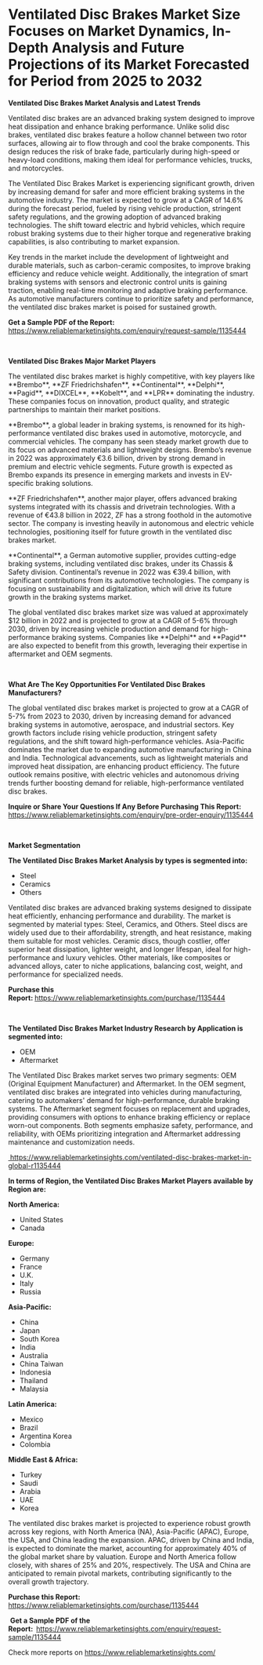 <p><h1>Ventilated Disc Brakes Market Size Focuses on Market Dynamics, In-Depth Analysis and Future Projections of its Market Forecasted for Period from 2025 to 2032</h1></p><p><strong>Ventilated Disc Brakes Market Analysis and Latest Trends</strong></p>
<p><p>Ventilated disc brakes are an advanced braking system designed to improve heat dissipation and enhance braking performance. Unlike solid disc brakes, ventilated disc brakes feature a hollow channel between two rotor surfaces, allowing air to flow through and cool the brake components. This design reduces the risk of brake fade, particularly during high-speed or heavy-load conditions, making them ideal for performance vehicles, trucks, and motorcycles.</p><p>The Ventilated Disc Brakes Market is experiencing significant growth, driven by increasing demand for safer and more efficient braking systems in the automotive industry. The market is expected to grow at a CAGR of 14.6% during the forecast period, fueled by rising vehicle production, stringent safety regulations, and the growing adoption of advanced braking technologies. The shift toward electric and hybrid vehicles, which require robust braking systems due to their higher torque and regenerative braking capabilities, is also contributing to market expansion.</p><p>Key trends in the market include the development of lightweight and durable materials, such as carbon-ceramic composites, to improve braking efficiency and reduce vehicle weight. Additionally, the integration of smart braking systems with sensors and electronic control units is gaining traction, enabling real-time monitoring and adaptive braking performance. As automotive manufacturers continue to prioritize safety and performance, the ventilated disc brakes market is poised for sustained growth.</p></p>
<p><strong>Get a Sample PDF of the Report:&nbsp;</strong> <a href="https://www.reliablemarketinsights.com/enquiry/request-sample/1135444?utm_campaign=1937&utm_medium=2&utm_source=Github&utm_content=ia&utm_term=22012025&utm_id=ventilated-disc-brakes">https://www.reliablemarketinsights.com/enquiry/request-sample/1135444</a></p>
<p>&nbsp;</p>
<p><strong>Ventilated Disc Brakes Major Market Players</strong></p>
<p><p>The ventilated disc brakes market is highly competitive, with key players like **Brembo**, **ZF Friedrichshafen**, **Continental**, **Delphi**, **Pagid**, **DIXCEL**, **Kobelt**, and **LPR** dominating the industry. These companies focus on innovation, product quality, and strategic partnerships to maintain their market positions.</p><p>**Brembo**, a global leader in braking systems, is renowned for its high-performance ventilated disc brakes used in automotive, motorcycle, and commercial vehicles. The company has seen steady market growth due to its focus on advanced materials and lightweight designs. Brembo’s revenue in 2022 was approximately €3.6 billion, driven by strong demand in premium and electric vehicle segments. Future growth is expected as Brembo expands its presence in emerging markets and invests in EV-specific braking solutions.</p><p>**ZF Friedrichshafen**, another major player, offers advanced braking systems integrated with its chassis and drivetrain technologies. With a revenue of €43.8 billion in 2022, ZF has a strong foothold in the automotive sector. The company is investing heavily in autonomous and electric vehicle technologies, positioning itself for future growth in the ventilated disc brakes market.</p><p>**Continental**, a German automotive supplier, provides cutting-edge braking systems, including ventilated disc brakes, under its Chassis & Safety division. Continental’s revenue in 2022 was €39.4 billion, with significant contributions from its automotive technologies. The company is focusing on sustainability and digitalization, which will drive its future growth in the braking systems market.</p><p>The global ventilated disc brakes market size was valued at approximately $12 billion in 2022 and is projected to grow at a CAGR of 5-6% through 2030, driven by increasing vehicle production and demand for high-performance braking systems. Companies like **Delphi** and **Pagid** are also expected to benefit from this growth, leveraging their expertise in aftermarket and OEM segments.</p></p>
<p>&nbsp;</p>
<p><strong>What Are The Key Opportunities For Ventilated Disc Brakes Manufacturers?</strong></p>
<p><p>The global ventilated disc brakes market is projected to grow at a CAGR of 5-7% from 2023 to 2030, driven by increasing demand for advanced braking systems in automotive, aerospace, and industrial sectors. Key growth factors include rising vehicle production, stringent safety regulations, and the shift toward high-performance vehicles. Asia-Pacific dominates the market due to expanding automotive manufacturing in China and India. Technological advancements, such as lightweight materials and improved heat dissipation, are enhancing product efficiency. The future outlook remains positive, with electric vehicles and autonomous driving trends further boosting demand for reliable, high-performance ventilated disc brakes.</p></p>
<p><strong>Inquire or Share Your Questions If Any Before Purchasing This Report:</strong> <a href="https://www.reliablemarketinsights.com/enquiry/pre-order-enquiry/1135444?utm_campaign=1937&utm_medium=2&utm_source=Github&utm_content=ia&utm_term=22012025&utm_id=ventilated-disc-brakes">https://www.reliablemarketinsights.com/enquiry/pre-order-enquiry/1135444</a></p>
<p>&nbsp;</p>
<p><strong>Market Segmentation</strong></p>
<p><strong>The Ventilated Disc Brakes Market Analysis by types is segmented into:</strong></p>
<p><ul><li>Steel</li><li>Ceramics</li><li>Others</li></ul></p>
<p><p>Ventilated disc brakes are advanced braking systems designed to dissipate heat efficiently, enhancing performance and durability. The market is segmented by material types: Steel, Ceramics, and Others. Steel discs are widely used due to their affordability, strength, and heat resistance, making them suitable for most vehicles. Ceramic discs, though costlier, offer superior heat dissipation, lighter weight, and longer lifespan, ideal for high-performance and luxury vehicles. Other materials, like composites or advanced alloys, cater to niche applications, balancing cost, weight, and performance for specialized needs.</p></p>
<p><strong>Purchase this Report:&nbsp;</strong><a href="https://www.reliablemarketinsights.com/purchase/1135444?utm_campaign=1937&utm_medium=2&utm_source=Github&utm_content=ia&utm_term=22012025&utm_id=ventilated-disc-brakes">https://www.reliablemarketinsights.com/purchase/1135444</a></p>
<p>&nbsp;</p>
<p><strong>The Ventilated Disc Brakes Market Industry Research by Application is segmented into:</strong></p>
<p><ul><li>OEM</li><li>Aftermarket</li></ul></p>
<p><p>The Ventilated Disc Brakes market serves two primary segments: OEM (Original Equipment Manufacturer) and Aftermarket. In the OEM segment, ventilated disc brakes are integrated into vehicles during manufacturing, catering to automakers' demand for high-performance, durable braking systems. The Aftermarket segment focuses on replacement and upgrades, providing consumers with options to enhance braking efficiency or replace worn-out components. Both segments emphasize safety, performance, and reliability, with OEMs prioritizing integration and Aftermarket addressing maintenance and customization needs.</p></p>
<p><a href="https://www.reliablemarketinsights.com/ventilated-disc-brakes-market-in-global-r1135444?utm_campaign=1937&utm_medium=2&utm_source=Github&utm_content=ia&utm_term=22012025&utm_id=ventilated-disc-brakes">&nbsp;https://www.reliablemarketinsights.com/ventilated-disc-brakes-market-in-global-r1135444</a></p>
<p><strong>In terms of Region, the Ventilated Disc Brakes Market Players available by Region are:</strong></p>
<p>
    <p> <strong> North America: </strong>
        <ul>
            <li>United States</li>
            <li>Canada</li>
        </ul>
        </p> 
    <p> <strong> Europe: </strong>
        <ul>
            <li>Germany</li>
            <li>France</li>
            <li>U.K.</li>
            <li>Italy</li>
            <li>Russia</li>
        </ul>
        </p> 
    <p> <strong> Asia-Pacific: </strong>
        <ul>
            <li>China</li>
            <li>Japan</li>
            <li>South Korea</li>
            <li>India</li>
            <li>Australia</li>
            <li>China Taiwan</li>
            <li>Indonesia</li>
            <li>Thailand</li>
            <li>Malaysia</li>
        </ul>
        </p> 
    <p> <strong> Latin America: </strong>
        <ul>
            <li>Mexico</li>
            <li>Brazil</li>
            <li>Argentina Korea</li>
            <li>Colombia</li>
        </ul>
        </p> 
    <p> <strong> Middle East & Africa: </strong>
        <ul>
            <li>Turkey</li>
            <li>Saudi</li>
            <li>Arabia</li>
            <li>UAE</li>
            <li>Korea</li>
        </ul>
    </p>
    </p>
<p><p>The ventilated disc brakes market is projected to experience robust growth across key regions, with North America (NA), Asia-Pacific (APAC), Europe, the USA, and China leading the expansion. APAC, driven by China and India, is expected to dominate the market, accounting for approximately 40% of the global market share by valuation. Europe and North America follow closely, with shares of 25% and 20%, respectively. The USA and China are anticipated to remain pivotal markets, contributing significantly to the overall growth trajectory.</p></p>
<p><strong>Purchase this Report: </strong><a href="https://www.reliablemarketinsights.com/purchase/1135444?utm_campaign=1937&utm_medium=2&utm_source=Github&utm_content=ia&utm_term=22012025&utm_id=ventilated-disc-brakes">https://www.reliablemarketinsights.com/purchase/1135444</a></p>
<p>&nbsp;<strong>Get a Sample PDF of the Report:&nbsp;&nbsp;</strong><a href="https://www.reliablemarketinsights.com/enquiry/request-sample/1135444?utm_campaign=1937&utm_medium=2&utm_source=Github&utm_content=ia&utm_term=22012025&utm_id=ventilated-disc-brakes">https://www.reliablemarketinsights.com/enquiry/request-sample/1135444</a></p>
<p><strong></strong></p>
<p>Check more reports on <a href="https://www.reliablemarketinsights.com/?utm_campaign=1937&utm_medium=2&utm_source=Github&utm_content=ia&utm_term=22012025&utm_id=ventilated-disc-brakes">https://www.reliablemarketinsights.com/</a></p>